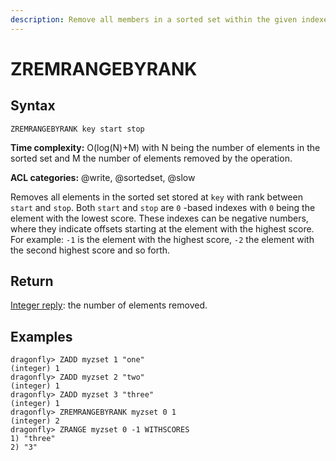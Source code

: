 ```yaml
---
description: Remove all members in a sorted set within the given indexes
---
```


# ZREMRANGEBYRANK

## Syntax

    ZREMRANGEBYRANK key start stop

**Time complexity:** O(log(N)+M) with N being the number of elements in the sorted set and M the number of elements removed by the operation.

**ACL categories:** @write, @sortedset, @slow

Removes all elements in the sorted set stored at `key` with rank between `start`
and `stop`.
Both `start` and `stop` are `0` -based indexes with `0` being the element with
the lowest score.
These indexes can be negative numbers, where they indicate offsets starting at
the element with the highest score.
For example: `-1` is the element with the highest score, `-2` the element with
the second highest score and so forth.

## Return

[Integer reply](https://redis.io/docs/reference/protocol-spec/#integers): the number of elements removed.

## Examples

```shell
dragonfly> ZADD myzset 1 "one"
(integer) 1
dragonfly> ZADD myzset 2 "two"
(integer) 1
dragonfly> ZADD myzset 3 "three"
(integer) 1
dragonfly> ZREMRANGEBYRANK myzset 0 1
(integer) 2
dragonfly> ZRANGE myzset 0 -1 WITHSCORES
1) "three"
2) "3"
```
